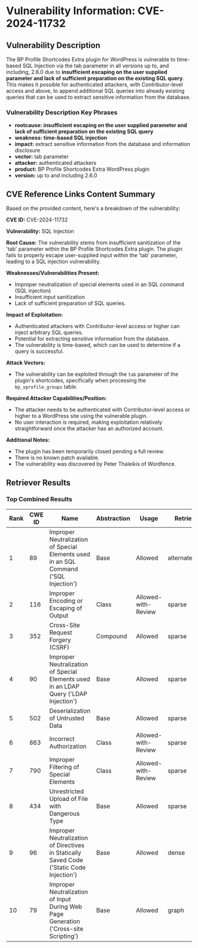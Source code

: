 # Vulnerability Information: CVE-2024-11732

## Vulnerability Description
The BP Profile Shortcodes Extra plugin for WordPress is vulnerable to time-based SQL Injection via the tab parameter in all versions up to, and including, 2.6.0 due to **insufficient escaping on the user supplied parameter and lack of sufficient preparation on the existing SQL query**. This makes it possible for authenticated attackers, with Contributor-level access and above, to append additional SQL queries into already existing queries that can be used to extract sensitive information from the database.

### Vulnerability Description Key Phrases
- **rootcause:** **insufficient escaping on the user supplied parameter and lack of sufficient preparation on the existing SQL query**
- **weakness:** **time-based SQL injection**
- **impact:** extract sensitive information from the database and information disclosure
- **vector:** tab parameter
- **attacker:** authenticated attackers
- **product:** BP Profile Shortcodes Extra WordPress plugin
- **version:** up to and including 2.6.0

## CVE Reference Links Content Summary
Based on the provided content, here's a breakdown of the vulnerability:

**CVE ID:** CVE-2024-11732

**Vulnerability:** SQL Injection

**Root Cause:**
The vulnerability stems from insufficient sanitization of the 'tab' parameter within the BP Profile Shortcodes Extra plugin. The plugin fails to properly escape user-supplied input within the 'tab' parameter, leading to a SQL injection vulnerability.

**Weaknesses/Vulnerabilities Present:**
- Improper neutralization of special elements used in an SQL command (SQL injection)
- Insufficient input sanitization
- Lack of sufficient preparation of SQL queries.

**Impact of Exploitation:**
- Authenticated attackers with Contributor-level access or higher can inject arbitrary SQL queries.
- Potential for extracting sensitive information from the database.
- The vulnerability is time-based, which can be used to determine if a query is successful.

**Attack Vectors:**
- The vulnerability can be exploited through the `tab` parameter of the plugin's shortcodes, specifically when processing the `bp_xprofile_groups` table.

**Required Attacker Capabilities/Position:**
- The attacker needs to be authenticated with Contributor-level access or higher to a WordPress site using the vulnerable plugin.
- No user interaction is required, making exploitation relatively straightforward once the attacker has an authorized account.

**Additional Notes:**
- The plugin has been temporarily closed pending a full review.
- There is no known patch available.
- The vulnerability was discovered by Peter Thaleikis of Wordfence.

## Retriever Results

### Top Combined Results

| Rank | CWE ID | Name | Abstraction | Usage  | Retrievers | Individual Scores |
|------|--------|------|-------------|-------|------------|-------------------|
| 1 | 89 | Improper Neutralization of Special Elements used in an SQL Command ('SQL Injection') | Base | Allowed | alternate_terms | 0.800 |
| 2 | 116 | Improper Encoding or Escaping of Output | Class | Allowed-with-Review | sparse | 0.567 |
| 3 | 352 | Cross-Site Request Forgery (CSRF) | Compound | Allowed | sparse | 0.512 |
| 4 | 90 | Improper Neutralization of Special Elements used in an LDAP Query ('LDAP Injection') | Base | Allowed | sparse | 0.502 |
| 5 | 502 | Deserialization of Untrusted Data | Base | Allowed | sparse | 0.501 |
| 6 | 863 | Incorrect Authorization | Class | Allowed-with-Review | sparse | 0.492 |
| 7 | 790 | Improper Filtering of Special Elements | Class | Allowed-with-Review | sparse | 0.489 |
| 8 | 434 | Unrestricted Upload of File with Dangerous Type | Base | Allowed | sparse | 0.485 |
| 9 | 96 | Improper Neutralization of Directives in Statically Saved Code ('Static Code Injection') | Base | Allowed | dense | 0.499 |
| 10 | 79 | Improper Neutralization of Input During Web Page Generation ('Cross-site Scripting') | Base | Allowed | graph | 0.002 |

